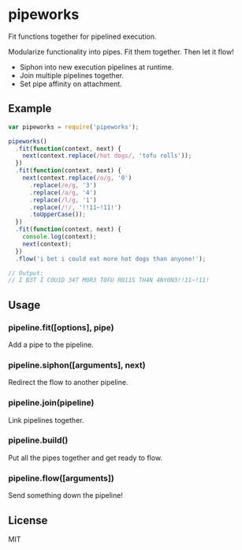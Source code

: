 # pipeworks 

Fit functions together for pipelined execution.

Modularize functionality into pipes.  Fit them together.  Then let it flow!

- Siphon into new execution pipelines at runtime.
- Join multiple pipelines together.
- Set pipe affinity on attachment.

## Example

```javascript
var pipeworks = require('pipeworks');

pipeworks()
  .fit(function(context, next) {
    next(context.replace(/hot dogs/, 'tofu rolls'));
  })
  .fit(function(context, next) {
    next(context.replace(/o/g, '0')
      .replace(/e/g, '3')
      .replace(/a/g, '4')
      .replace(/l/g, '1')
      .replace(/!/, '!!11~!11!')
      .toUpperCase());
  })
  .fit(function(context, next) {
    console.log(context);
    next(context);
  })
  .flow('i bet i could eat more hot dogs than anyone!');

// Output:
// I B3T I C0U1D 34T M0R3 T0FU R011S TH4N 4NY0N3!!11~!11!
```

## Usage

### pipeline.fit([options], pipe)

Add a pipe to the pipeline.

### pipeline.siphon([arguments], next)

Redirect the flow to another pipeline.

### pipeline.join(pipeline)

Link pipelines together.

### pipeline.build()

Put all the pipes together and get ready to flow.
 
### pipeline.flow([arguments])

Send something down the pipeline!

## License

MIT
